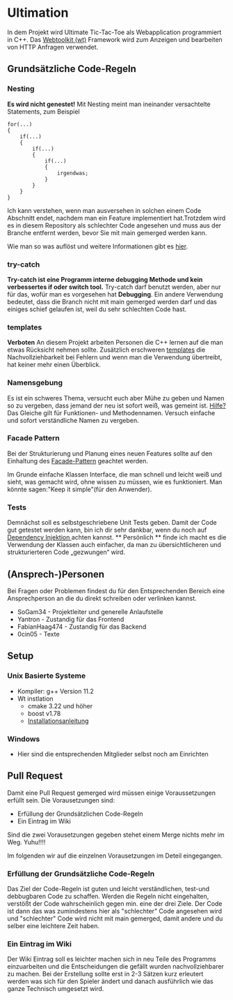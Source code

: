 # Ultimation

In dem Projekt wird Ultimate Tic-Tac-Toe als Webapplication programmiert in C++. Das [Webtoolkit (wt)](https://www.webtoolkit.eu/wt) Framework wird zum Anzeigen und bearbeiten von HTTP Anfragen verwendet. 

## Grundsätzliche Code-Regeln
### Nesting
**Es wird nicht genestet!**  Mit Nesting meint man ineinander versachtelte Statements, zum Beispiel  
```
for(...)
{
    if(...)
    {
        if(...)
        {
            if(...)
            {
                irgendwas;
            }
        }
    }
}
```
Ich kann verstehen, wenn man ausversehen in solchen einem Code Abschnitt endet, nachdem man ein Feature implementiert hat.Trotzdem wird es in diesem Repository als schlechter Code angesehen und muss aus der Branche entfernt werden, bevor Sie mit main gemerged werden kann.

Wie man so was auflöst und weitere Informationen gibt es [hier](https://www.youtube.com/watch?v=CFRhGnuXG-4).

### try-catch 
**Try-catch ist eine Programm interne debugging Methode und kein verbessertes if oder switch tool.** Try-catch darf benutzt werden, aber nur für das, wofür man es vorgesehen hat **Debugging**. Ein andere Verwendung bedeutet, dass die Branch nicht mit main gemerged werden darf und das einiges schief gelaufen ist, weil du sehr schlechten Code hast. 

### templates 
**Verboten** An diesem Projekt arbeiten Personen die C++ lernen auf die man etwas Rücksicht nehmen sollte. Zusätzlich erschweren [templates](https://en.cppreference.com/w/cpp/language/templates) die Nachvollziehbarkeit bei Fehlern und wenn man die Verwendung übertreibt, hat keiner mehr einen Überblick. 

### Namensgebung
Es ist ein schweres Thema, versucht euch aber Mühe zu geben und Namen so zu vergeben, dass jemand der neu ist sofort weiß, was gemeint ist. [Hilfe?](https://www.youtube.com/watch?v=-J3wNP6u5YU)
Das Gleiche gilt für Funktionen- und Methodennamen. Versuch einfache und sofort verständliche Namen zu vergeben. 

### Facade Pattern 
Bei der Strukturierung und Planung eines neuen Features sollte auf den Einhaltung des [Facade-Pattern](https://www.ionos.de/digitalguide/websites/web-entwicklung/was-ist-das-facade-pattern/) geachtet werden. 

Im Grunde einfache Klassen Interface, die man schnell und leicht weiß und sieht, was gemacht wird, ohne wissen zu müssen, wie es funktioniert. Man könnte sagen:"Keep it simple"(für den Anwender). 

### Tests 
Demnächst soll es selbstgeschriebene Unit Tests geben. Damit der Code gut getestet werden kann, bin ich dir sehr dankbar, wenn du noch auf [Dependency Injektion ](https://www.youtube.com/watch?v=J1f5b4vcxCQ&pp=ygUUZGVwZW5kZW5jeSBpbmplY3Rpb24%3D) achten kannst. ** Persönlich ** finde ich macht es die Verwendung der Klassen auch einfacher, da man zu übersichtlicheren und strukturierteren Code „gezwungen“ wird.

## (Ansprech-)Personen 
Bei Fragen oder Problemen findest du für den Entsprechenden Bereich eine Ansprechperson an die du direkt schreiben oder verlinken kannst. 

- SoGam34 - Projektleiter und generelle Anlaufstelle
- Yantron - Zustandig für das Frontend
- FabianHaag474 - Zustandig für das Backend
- 0cin05 - Texte 

## Setup 
### Unix Basierte Systeme 
- Kompiler: g++ Version 11.2
- Wt instlation
  - cmake 3.22 und höher
  - boost v1.78
  - [Installationsanleitung](https://www.webtoolkit.eu/wt/doc/reference/html/InstallationUnix.html)

### Windows 
- Hier sind die entsprechenden Mitglieder selbst noch am Einrichten 

## Pull Request 
Damit eine Pull Request gemerged wird müssen einige Voraussetzungen erfüllt sein. Die Vorausetzungen sind:
- Erfüllung der Grundsätzlichen Code-Regeln
- Ein Eintrag im Wiki

Sind die zwei Vorausetzungen gegeben stehet einem Merge nichts mehr im Weg. Yuhu!!!!

Im folgenden wir auf die einzelnen Vorausetzungen im Deteil eingegangen. 

### Erfüllung der Grundsätzliche Code-Regeln
Das Ziel der Code-Regeln ist guten und leicht verständlichen, test-und debbugbaren Code zu schaffen. Werden die Regeln nicht eingehalten, verstößt der Code wahrscheinlich gegen min. eine der drei Ziele. Der Code ist dann das was zumindestens hier als "schlechter" Code angesehen wird und "schlechter" Code wird nicht mit main gemerged, damit andere und du selber eine leichtere Zeit haben. 

### Ein Eintrag im Wiki
Der Wiki Eintrag soll es leichter machen sich in neu Teile des Programms einzuarbeiten und die Entscheidungen die gefällt wurden nachvollziehbarer zu machen. Bei der Erstellung sollte erst in 2-3 Sätzen kurz erleutert werden was sich für den Spieler ändert und danach ausführlich wie das ganze Technisch umgesetzt wird.
